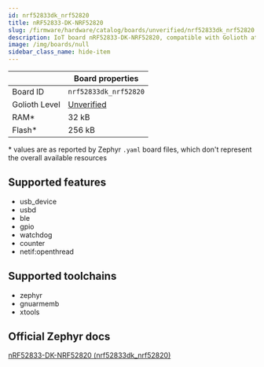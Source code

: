 ```yaml
---
id: nrf52833dk_nrf52820
title: nRF52833-DK-NRF52820
slug: /firmware/hardware/catalog/boards/unverified/nrf52833dk_nrf52820
description: IoT board nRF52833-DK-NRF52820, compatible with Golioth at unverified level.
image: /img/boards/null
sidebar_class_name: hide-item
---
```


[//]: # (This is an auto-generated file, do not edit! Changes to it will be lost upon re-generation)



|                | Board properties     |
| -------------  | -------------------- |
| Board ID       | `nrf52833dk_nrf52820` |
| Golioth Level  | [Unverified](/firmware/hardware#unverified-boards) |
| RAM*           | 32 kB |
| Flash*         | 256 kB |

\* values are as reported by Zephyr `.yaml` board files, which don't represent the overall available resources



## Supported features

* usb_device
* usbd
* ble
* gpio
* watchdog
* counter
* netif:openthread

## Supported toolchains

* zephyr
* gnuarmemb
* xtools

## Official Zephyr docs

[nRF52833-DK-NRF52820 (nrf52833dk_nrf52820)](https://docs.zephyrproject.org/latest/boards/nordic/nrf52833dk/doc/index.html)
